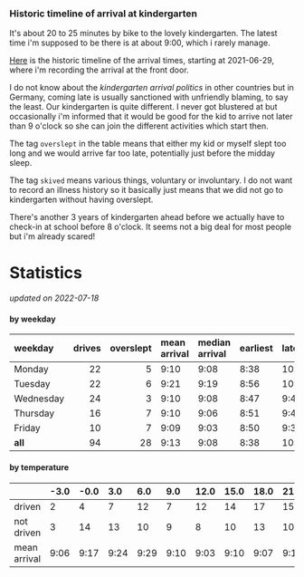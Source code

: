 ### Historic timeline of arrival at kindergarten

It's about 20 to 25 minutes by bike to the lovely kindergarten. 
The latest time i'm supposed to be there is at about 9:00, 
which i rarely manage. 

[Here](times.csv) is the historic timeline of the arrival times, starting
at 2021-06-29, where i'm recording the arrival at the front door.

I do not know about the *kindergarten arrival politics* in other
countries but in Germany, coming late is usually sanctioned 
with unfriendly blaming, to say the least. Our kindergarten is quite
different. I never got blustered at but occasionally i'm informed
that it would be good for the kid to arrive not later than 9 o'clock
so she can join the different activities which start then. 

The tag `overslept` in the table means that either my kid or myself
slept too long and we would arrive far too late, potentially just
before the midday sleep.

The tag `skived` means various things, voluntary or involuntary. I 
do not want to record an illness history so it basically just means
that we did not go to kindergarten without having overslept.

There's another 3 years of kindergarten ahead before we actually 
have to check-in at school before 8 o'clock. It seems not a big deal
for most people but i'm already scared!


# Statistics

*updated on 2022-07-18*

#### by weekday

| weekday   |   drives |   overslept | mean arrival   | median arrival   | earliest   | latest   |
|:----------|---------:|------------:|:---------------|:-----------------|:-----------|:---------|
| Monday    |       22 |           5 | 9:10           | 9:08             | 8:38       | 10:14    |
| Tuesday   |       22 |           6 | 9:21           | 9:19             | 8:56       | 10:15    |
| Wednesday |       24 |           3 | 9:10           | 9:08             | 8:47       | 9:47     |
| Thursday  |       16 |           7 | 9:10           | 9:06             | 8:51       | 9:40     |
| Friday    |       10 |           7 | 9:09           | 9:03             | 8:50       | 9:37     |
| **all**   |       94 |          28 | 9:13           | 9:08             | 8:38       | 10:15    |

#### by temperature

|              | -3.0   | -0.0   | 3.0   | 6.0   | 9.0   | 12.0   | 15.0   | 18.0   | 21.0   | 24.0   | 27.0   |
|:-------------|:-------|:-------|:------|:------|:------|:-------|:-------|:-------|:-------|:-------|:-------|
| driven       | 2      | 4      | 7     | 12    | 7     | 12     | 14     | 17     | 15     | 3      | 0      |
| not driven   | 3      | 14     | 13    | 10    | 9     | 8      | 10     | 13     | 10     | 4      | 1      |
| mean arrival | 9:06   | 9:17   | 9:24  | 9:29  | 9:10  | 9:03   | 9:10   | 9:07   | 9:13   | 9:15   | -      |

